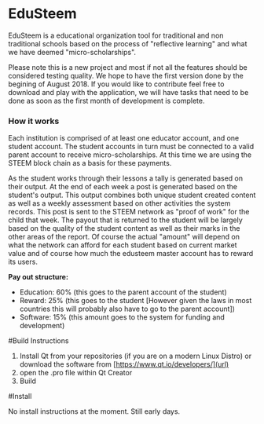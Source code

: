 # EduSteem

EduSteem is a educational organization tool for traditional and non traditional schools based on the process of "reflective learning" and what we have deemed "micro-scholarships". 

Please note this is a new project and most if not all the features should be considered testing quality. We hope to have the first version done by the begining of August 2018. If you would like to contribute feel free to download and play with the application, we will have tasks that need to be done as soon as the first month of development is complete.

### How it works

Each institution is comprised of at least one educator account, and one student account. 
The student accounts in turn must be connected to a valid parent account to receive micro-scholarships. At this time we are using the STEEM block chain as a basis for these payments. 

As the student works through their lessons a tally is generated based on their output. At the end of each week a post is generated based on the student's output. This output combines both unique student created content as well as a weekly assessment based on other activities the system records. This post is sent to the STEEM network as "proof of work" for the child that week. The payout that is returned to the student will be largely based on the quality of the student content as well as their marks in the other areas of the report. Of course the actual "amount" will depend on what the network can afford for each student based on current market value and of course how much the edusteem master account has to reward its users.

**Pay out structure:**

* Education: 60% (this goes to the parent account of the student)
* Reward: 25% (this goes to the student [However given the laws in most countries this will probably also have to go to the parent account])
* Software: 15% (this amount goes to the system for funding and development)



#Build Instructions

1. Install Qt from your repositories (if you are on a modern Linux Distro) or download the software from  [https://www.qt.io/developers/](url)
2. open the .pro file within Qt Creator
3. Build

#Install

No install instructions at the moment. Still early days.




 

